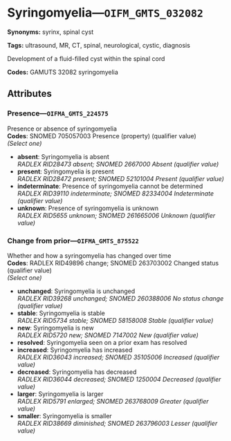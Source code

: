 # Syringomyelia—`OIFM_GMTS_032082`

**Synonyms:** syrinx, spinal cyst

**Tags:** ultrasound, MR, CT, spinal, neurological, cystic, diagnosis

Development of a fluid-filled cyst within the spinal cord

**Codes:** GAMUTS 32082 syringomyelia

## Attributes

### Presence—`OIFMA_GMTS_224575`

Presence or absence of syringomyelia  
**Codes**: SNOMED 705057003 Presence (property) (qualifier value)  
*(Select one)*

- **absent**: Syringomyelia is absent  
_RADLEX RID28473 absent; SNOMED 2667000 Absent (qualifier value)_
- **present**: Syringomyelia is present  
_RADLEX RID28472 present; SNOMED 52101004 Present (qualifier value)_
- **indeterminate**: Presence of syringomyelia cannot be determined  
_RADLEX RID39110 indeterminate; SNOMED 82334004 Indeterminate (qualifier value)_
- **unknown**: Presence of syringomyelia is unknown  
_RADLEX RID5655 unknown; SNOMED 261665006 Unknown (qualifier value)_

### Change from prior—`OIFMA_GMTS_875522`

Whether and how a syringomyelia has changed over time  
**Codes**: RADLEX RID49896 change; SNOMED 263703002 Changed status (qualifier value)  
*(Select one)*

- **unchanged**: Syringomyelia is unchanged  
_RADLEX RID39268 unchanged; SNOMED 260388006 No status change (qualifier value)_
- **stable**: Syringomyelia is stable  
_RADLEX RID5734 stable; SNOMED 58158008 Stable (qualifier value)_
- **new**: Syringomyelia is new  
_RADLEX RID5720 new; SNOMED 7147002 New (qualifier value)_
- **resolved**: Syringomyelia seen on a prior exam has resolved  
- **increased**: Syringomyelia has increased  
_RADLEX RID36043 increased; SNOMED 35105006 Increased (qualifier value)_
- **decreased**: Syringomyelia has decreased  
_RADLEX RID36044 decreased; SNOMED 1250004 Decreased (qualifier value)_
- **larger**: Syringomyelia is larger  
_RADLEX RID5791 enlarged; SNOMED 263768009 Greater (qualifier value)_
- **smaller**: Syringomyelia is smaller  
_RADLEX RID38669 diminished; SNOMED 263796003 Lesser (qualifier value)_